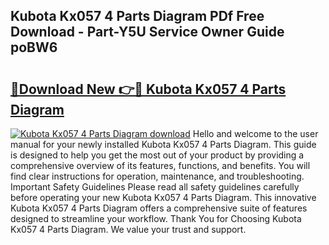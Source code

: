 ## Kubota Kx057 4 Parts Diagram PDf Free Download - Part-Y5U Service Owner Guide poBW6

# <h2><a href="http://dflxuo.blite.top/?on=Kubota+Kx057+4+Parts+Diagram">🔗Download New 👉🔴 Kubota Kx057 4 Parts Diagram</a></h2>

[![Kubota Kx057 4 Parts Diagram download](https://i.imgur.com/lujVjoI.png)](http://dflxuo.blite.top/?on=Kubota+Kx057+4+Parts+Diagram)
Hello and welcome to the user manual for your newly installed Kubota Kx057 4 Parts Diagram. This guide is designed to help you get the most out of your product by providing a comprehensive overview of its features, functions, and benefits. You will find clear instructions for operation, maintenance, and troubleshooting. Important Safety Guidelines Please read all safety guidelines carefully before operating your new Kubota Kx057 4 Parts Diagram. This innovative Kubota Kx057 4 Parts Diagram offers a comprehensive suite of features designed to streamline your workflow. Thank You for Choosing Kubota Kx057 4 Parts Diagram. We value your trust and support.
